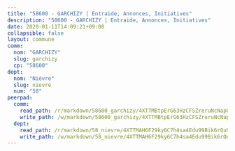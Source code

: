 ```yaml
---
title: "58600 - GARCHIZY | Entraide, Annonces, Initiatives"
description: "58600 - GARCHIZY | Entraide, Annonces, Initiatives"
date: 2020-01-11T14:09:21+09:00
collapsible: false
layout: commune
comm:
  nom: "GARCHIZY"
  slug: garchizy
  cp: "58600"
dept:
  nom: "Nièvre"
  slug: nievre
  num: "58"
peerpad:
  comm:
    read_path: /r/markdown/58600_garchizy/4XTTMBtpErG63HzCFSZreruNcNapU3Uh9g2yvDxvPBKrjqunx
    write_path: /w/markdown/58600_garchizy/4XTTMBtpErG63HzCFSZreruNcNapU3Uh9g2yvDxvPBKrjqunx-K3TgUfypt3T7NdGCXSj5kix1xZCcQuAHDMN7sVpbGwRp49HYH1uSzEQ35w88WesyyT6c48PhYid9rkiheyRx5qbLmdzmoP4qbW5MqXoi7eWcZciH7hud7f5EhMwn2nuX4Wns34UY
  dept:
    read_path: /r/markdown/58_nievre/4XTTMAH6F29ky6C7h4sa4Edu99Bik6rQu9XbiuBD1DvLw22pb
    write_path: /w/markdown/58_nievre/4XTTMAH6F29ky6C7h4sa4Edu99Bik6rQu9XbiuBD1DvLw22pb-K3TgUtHs3LnA4VP5N1eQxK9UkiWFz8M5ZP7N97wnUEM9Wfw65apM3LnvEX8HhP2Sd27LDh5t4GgmkbGDUaCqpnkD9BJGbaMbkS8idf1DYkYaRo6rACHXiR4PjahH89PiAFqFL3Lf
---
```



